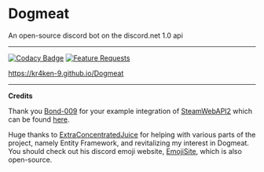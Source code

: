 # Dogmeat
An open-source discord bot on the discord.net 1.0 api

---

[![Codacy Badge](https://api.codacy.com/project/badge/Grade/97c62e059a0f4cbd8bbb1142ceeb0b47)](https://www.codacy.com/app/kr4kenkt/Dogmeat?utm_source=github.com&utm_medium=referral&utm_content=Kr4ken-9/Dogmeat&utm_campaign=badger)
[![Feature Requests](http://feathub.com/Kr4ken-9/Dogmeat?format=svg)](http://feathub.com/Kr4ken-9/Dogmeat)

https://kr4ken-9.github.io/Dogmeat

---

**Credits**

Thank you [Bond-009](https://github.com/Bond-009/) for your example integration of [SteamWebAPI2](https://github.com/babelshift/SteamWebAPI2) which can be found [here](https://github.com/Bond-009/iTool.DiscordBot).

Huge thanks to [ExtraConcentratedJuice](https://github.com/ExtraConcentratedJuice/) for helping with various parts of the project, namely Entity Framework, and revitalizing my interest in Dogmeat. You should check out his discord emoji website, [EmojiSite](https://emoji.cirno.pw/), which is also open-source.
